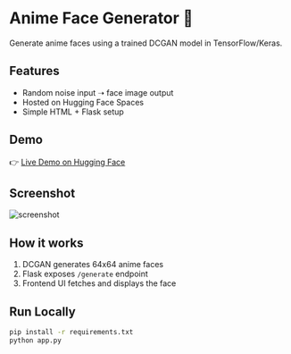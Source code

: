 # Anime Face Generator 🎨

Generate anime faces using a trained DCGAN model in TensorFlow/Keras.

## Features
- Random noise input ➝ face image output
- Hosted on Hugging Face Spaces
- Simple HTML + Flask setup

## Demo
👉 [Live Demo on Hugging Face](https://huggingface.co/spaces/madhavvishist/anime-face-generator)

## Screenshot
![screenshot](demo.png)

## How it works
1. DCGAN generates 64x64 anime faces
2. Flask exposes `/generate` endpoint
3. Frontend UI fetches and displays the face

## Run Locally
```bash
pip install -r requirements.txt
python app.py

